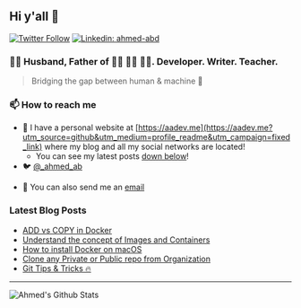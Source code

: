 ## Hi y'all 👋

[![Twitter Follow](https://img.shields.io/twitter/follow/_ahmed_ab?label=Follow)](https://twitter.com/_ahmed_ab)
[![Linkedin: ahmed-abd](https://img.shields.io/badge/-Ahmed%20Abdulrahman-blue?style=flat-square&logo=Linkedin&logoColor=white&link=https://www.linkedin.com/in/ahmed-abd/)](https://www.linkedin.com/in/ahmed-abd/)

###  🤵🏻 Husband, Father of 👧🏻 👶🏻 👶🏻. Developer. Writer. Teacher.
> Bridging the gap between human & machine 🤖

<!-- - 🔭  I’m currently working at [Oakwood][work-website]! -->
<!-- - 🌱  I’m currently learning SwiftUI -->
<!-- - 💬  Ask me about anything related to Web Stuff including: Javascript/Typescript/React/Python/Graphql/Wordpress -->

###  📫 How to reach me

- 🔗  I have a personal website at [https://aadev.me](https://aadev.me?utm_source=github&utm_medium=profile_readme&utm_campaign=fixed_link) where my blog and all my social networks are located!
  - You can see my latest posts [down below](#latest-blog-posts)!
- 🐦  [@_ahmed_ab](https://twitter.com/_ahmed_ab)
<!-- - 💬  [Discord](https://discord.gg/kaZktBY) -->
<!-- - 🤳  [Instagram](https://www.instagram.com/a.abdulrahman16/) -->
<!-- - 📹  [Subscribe on YouTube](https://www.youtube.com/channel/UC0XFMVNa98wxAAZsvoL_XOg?sub_confirmation=1) -->
- 📧  You can also send me an [email](mailto:hello@aadev.me)

### Latest Blog Posts

<!-- BLOG:START -->
- [ADD vs COPY in Docker](https://aadev.me/writing/add-vs-copy-in-docker)
- [Understand the concept of Images and Containers](https://aadev.me/writing/understand-the-concept-of-images-and-containers)
- [How to install Docker on macOS](https://aadev.me/writing/how-to-install-docker-on-macos)
- [Clone any Private or Public repo from Organization](https://aadev.me/writing/clone-any-private-or-public-repo-from-organization)
- [Git Tips & Tricks 🔥](https://aadev.me/writing/git-tips-tricks)
<!-- BLOG:END -->

---

<img align="left" alt="Ahmed's Github Stats" src="https://github-readme-stats.vercel.app/api?username=AhmedAbdulrahman&show_icons=true&hide_border=true&theme=tokyonight" />

[work-website]: https://oakwood.se
[website]: https://aadev.me
[twitter]: https://twitter.com/_ahmed_ab
[youtube]: https://www.youtube.com/channel/UC0XFMVNa98wxAAZsvoL_XOg
[instagram]: https://www.instagram.com/a.abdulrahman16/
[linkedin]: https://www.linkedin.com/in/ahmed-abd/
